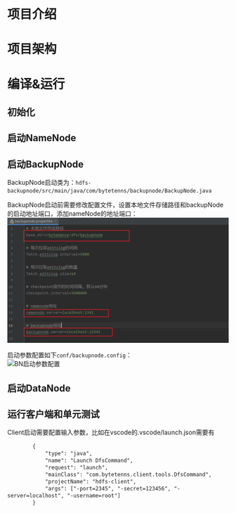 # 项目介绍 #

# 项目架构 #

# 编译&运行 #

## 初始化 ##

## 启动NameNode ##

## 启动BackupNode ##
BackupNode启动类为：`hdfs-backupnode/src/main/java/com/bytetenns/backupnode/BackupNode.java`    

BackupNode启动前需要修改配置文件，设置本地文件存储路径和backupNode的启动地址端口，添加nameNode的地址端口：  
![BN配置文件说明](doc/readmeImg/BN配置文件说明.png)

启动参数配置如下`conf/backupnode.config`：  
![BN启动参数配置](doc/readmeImg/BN启动参数配置.png)

## 启动DataNode ##

## 运行客户端和单元测试 ##
Client启动需要配置输入参数，比如在vscode的.vscode/launch.json需要有

```
        {
            "type": "java",
            "name": "Launch DfsCommand",
            "request": "launch",
            "mainClass": "com.bytetenns.client.tools.DfsCommand",
            "projectName": "hdfs-client",
            "args": ["-port=2345", "-secret=123456", "-server=localhost", "-username=root"]
        }
```
